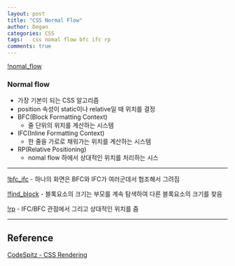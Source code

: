 ```yaml
---
layout: post
title: "CSS Normal Flow"
author: Degan
categories: CSS
tags:	css nomal flow bfc ifc rp
comments: true
---
```


[!nomal_flow](http://mooc.phinf.nhnnext.org/20171201_180/1512139974549QQl05_PNG/33.PNG)

### Normal flow
- 가장 기본이 되는 CSS 알고리즘
- position 속성이 static이나 relative일 때 위치를 결정
- BFC(Block Formatting Context)
	- 줄 단위의 위치를 계산하는 시스템
- IFC(Inline Formatting Context)
	- 한 줄을 가로로 채워가는 위치를 계산하는 시스템
- RP(Relative Positioning)
	- nomal flow 하에서 상대적인 위치를 처리하는 시스

---

[!bfc_ifc](http://mooc.phinf.nhnnext.org/20171201_250/1512140056477yDvoY_PNG/38.PNG)
	- 하나의 화면은 BFC와 IFC가 여러군데서 협조해서 그려짐

[!find_block](http://mooc.phinf.nhnnext.org/20171202_14/1512140752122wmmsU_PNG/47.PNG)
	- 블록요소의 크기는 부모를 계속 탐색하여 다른 블록요소의 크기를 찾음

[!rp](http://mooc.phinf.nhnnext.org/20171202_71/1512140844980leGjf_PNG/51.PNG)
	- IFC/BFC 관점에서 그리고 상대적인 위치를 줌
	 
---

## Reference

[CodeSpitz - CSS Rendering](http://www.edwith.org/codespitz-css-rendering)
